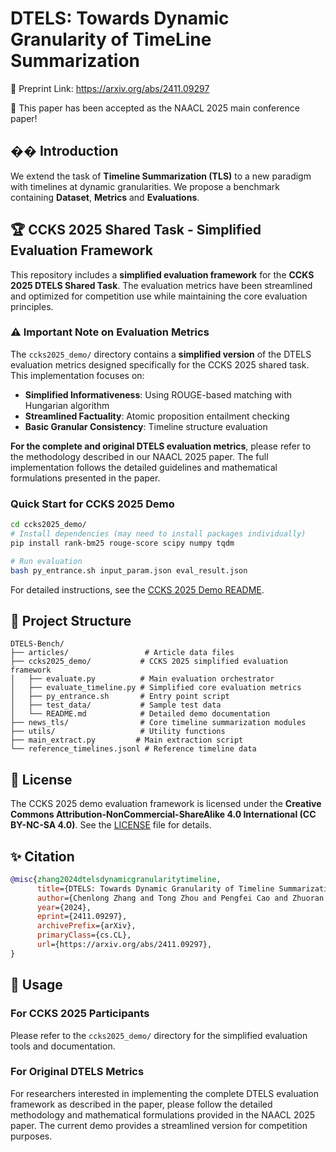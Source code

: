 #  DTELS: Towards Dynamic Granularity of TimeLine Summarization 
🔗 Preprint Link: https://arxiv.org/abs/2411.09297

🎉 This paper has been accepted as the NAACL 2025 main conference paper!

## �� Introduction
We extend the task of **Timeline Summarization (TLS)** to a new paradigm with timelines at dynamic granularities. We propose a benchmark containing **Dataset**, **Metrics** and **Evaluations**.

## 🏆 CCKS 2025 Shared Task - Simplified Evaluation Framework

This repository includes a **simplified evaluation framework** for the **CCKS 2025 DTELS Shared Task**. The evaluation metrics have been streamlined and optimized for competition use while maintaining the core evaluation principles.

### ⚠️ Important Note on Evaluation Metrics

The `ccks2025_demo/` directory contains a **simplified version** of the DTELS evaluation metrics designed specifically for the CCKS 2025 shared task. This implementation focuses on:

- **Simplified Informativeness**: Using ROUGE-based matching with Hungarian algorithm
- **Streamlined Factuality**: Atomic proposition entailment checking 
- **Basic Granular Consistency**: Timeline structure evaluation

**For the complete and original DTELS evaluation metrics**, please refer to the methodology described in our NAACL 2025 paper. The full implementation follows the detailed guidelines and mathematical formulations presented in the paper.

### Quick Start for CCKS 2025 Demo

```bash
cd ccks2025_demo/
# Install dependencies (may need to install packages individually)
pip install rank-bm25 rouge-score scipy numpy tqdm

# Run evaluation
bash py_entrance.sh input_param.json eval_result.json
```

For detailed instructions, see the [CCKS 2025 Demo README](ccks2025_demo/README.md).

## 📁 Project Structure

```
DTELS-Bench/
├── articles/                 # Article data files  
├── ccks2025_demo/           # CCKS 2025 simplified evaluation framework
│   ├── evaluate.py          # Main evaluation orchestrator
│   ├── evaluate_timeline.py # Simplified core evaluation metrics
│   ├── py_entrance.sh       # Entry point script
│   ├── test_data/           # Sample test data
│   └── README.md            # Detailed demo documentation
├── news_tls/                # Core timeline summarization modules
├── utils/                   # Utility functions
├── main_extract.py         # Main extraction script
└── reference_timelines.jsonl # Reference timeline data
```

## 📄 License

The CCKS 2025 demo evaluation framework is licensed under the **Creative Commons Attribution-NonCommercial-ShareAlike 4.0 International (CC BY-NC-SA 4.0)**. See the [LICENSE](LICENSE) file for details.

## ✨ Citation

```bibtex
@misc{zhang2024dtelsdynamicgranularitytimeline,
      title={DTELS: Towards Dynamic Granularity of Timeline Summarization}, 
      author={Chenlong Zhang and Tong Zhou and Pengfei Cao and Zhuoran Jin and Yubo Chen and Kang Liu and Jun Zhao},
      year={2024},
      eprint={2411.09297},
      archivePrefix={arXiv},
      primaryClass={cs.CL},
      url={https://arxiv.org/abs/2411.09297}, 
}
```

## 🔧 Usage

### For CCKS 2025 Participants
Please refer to the `ccks2025_demo/` directory for the simplified evaluation tools and documentation.

### For Original DTELS Metrics
For researchers interested in implementing the complete DTELS evaluation framework as described in the paper, please follow the detailed methodology and mathematical formulations provided in the NAACL 2025 paper. The current demo provides a streamlined version for competition purposes.

